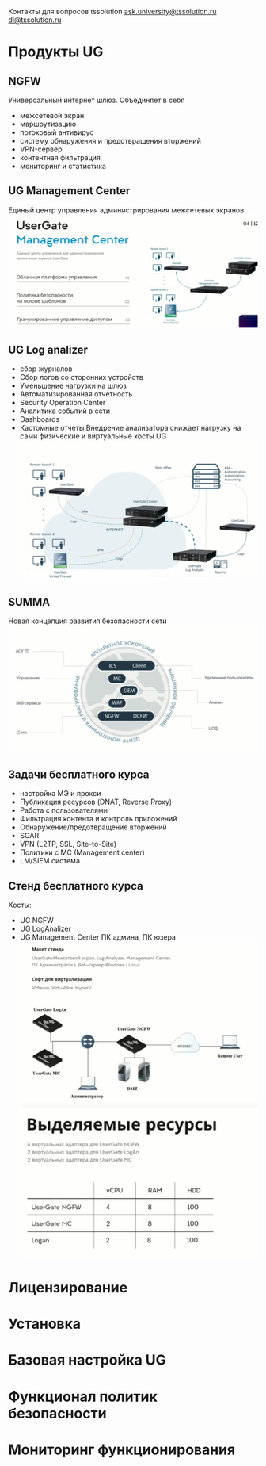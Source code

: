 Контакты для вопросов tssolution
ask.university@tssolution.ru
dl@tssolution.ru
# Продукты UG
## NGFW
Универсальный интернет шлюз. Объединяет в себя 
- межсетевой экран
- маршрутизацию
- потоковый антивирус
- систему обнаружения и предотвращения вторжений
- VPN-сервер
- контентная фильтрация
- мониторинг и статистика

## UG Management Center
Единый центр управления администрирования межсетевых экранов
![](UserGate/Pictures/Pasted_image_20250105201010.png)

## UG Log analizer
- сбор журналов
- Сбор логов со сторонних устройств
- Уменьшение нагрузки на шлюз
- Автоматизированная отчетность
- Security Operation Center
- Аналитика событий в сети
- Dashboards
- Кастомные отчеты
Внедрение анализатора снижает нагрузку на сами физические и виртуальные хосты UG
![](UserGate/Pictures/Pasted_image_20250105201411.png)
## SUMMA
Новая концепция развития  безопасности сети
![](UserGate/Pictures/Pasted_image_20250105201602.png)
## Задачи бесплатного курса
- настройка МЭ и прокси
- Публикация ресурсов (DNAT, Reverse Proxy)
- Работа с пользователями
- Фильтрация контента и контроль приложений
- Обнаружение/предотвращение вторжений
- SOAR
- VPN (L2TP, SSL, Site-to-Site)
- Политики с MC (Management center)
- LM/SIEM система

## Стенд бесплатного курса
Хосты:
- UG NGFW
- UG LogAnalizer
- UG Management Center
ПК админа, ПК юзера
![](UserGate/Pictures/Pasted_image_20250105202043.png)
![](UserGate/Pictures/Pasted_image_20250105202252.png)

# Лицензирование
# Установка

# Базовая настройка UG

# Функционал политик безопасности

# Мониторинг функционирования
